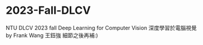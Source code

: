 # 2023-Fall-DLCV
NTU DLCV 2023 fall
Deep Learning for Computer Vision 深度學習於電腦視覺 by Frank Wang 王鈺強
細節之後再補:)
